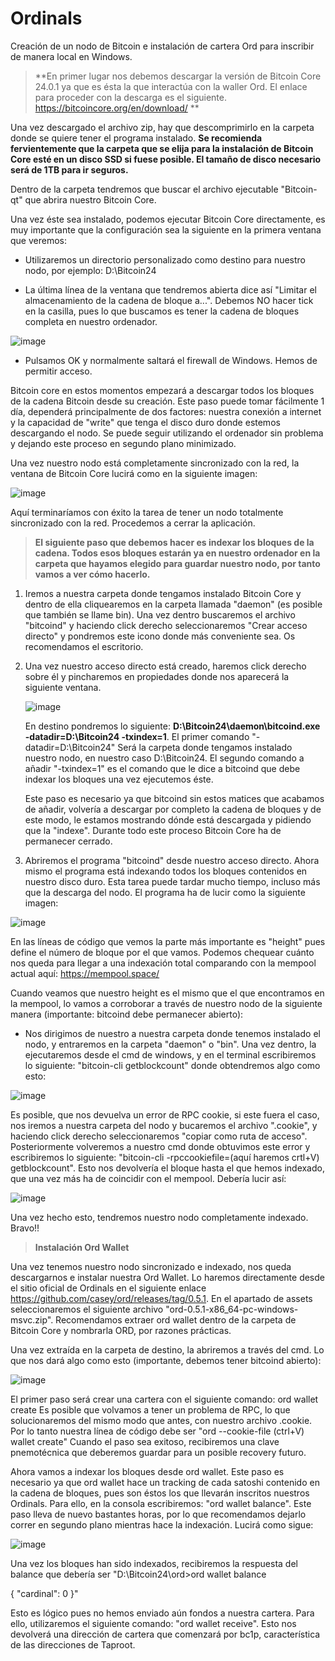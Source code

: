# Ordinals
Creación de un nodo de Bitcoin e instalación de cartera Ord para inscribir de manera local en Windows.


>**En primer lugar nos debemos descargar la versión de Bitcoin Core 24.0.1 ya que es ésta la que interactúa con la waller Ord.
El enlace para proceder con la descarga es el siguiente. https://bitcoincore.org/en/download/ **

Una vez descargado el archivo zip, hay que descomprimirlo en la carpeta donde se quiere tener el programa instalado. **Se recomienda fervientemente que la carpeta que se elija para la instalación de Bitcoin Core esté en un disco SSD si fuese posible. El tamaño de disco necesario será de 1TB para ir seguros.**

Dentro de la carpeta tendremos que buscar el archivo ejecutable "Bitcoin-qt" que abrira nuestro Bitcoin Core.

Una vez éste sea instalado, podemos ejecutar Bitcoin Core directamente, es muy importante que la configuración sea la siguiente en la primera ventana que veremos:
  - Utilizaremos un directorio personalizado como destino para nuestro nodo, por ejemplo: D:\Bitcoin24
  
  - La última línea de la ventana que tendremos abierta dice así "Limitar el almacenamiento de la cadena de bloque a...". Debemos NO hacer tick en la casilla, pues lo que buscamos es tener la cadena de bloques completa en nuestro ordenador.

![image](https://user-images.githubusercontent.com/114155448/226586134-9a6c51e0-42a4-44e3-9334-ce785caa2570.png)

  - Pulsamos OK y normalmente saltará el firewall de Windows. Hemos de permitir acceso.

Bitcoin core en estos momentos empezará a descargar todos los bloques de la cadena Bitcoin desde su creación. Este paso puede tomar fácilmente 1 día, dependerá principalmente de dos factores: nuestra conexión a internet y la capacidad de "write" que tenga el disco duro donde estemos descargando el nodo. Se puede seguir utilizando el ordenador sin problema y dejando este proceso en segundo plano minimizado.

Una vez nuestro nodo está completamente sincronizado con la red, la ventana de Bitcoin Core lucirá como en la siguiente imagen:

![image](https://user-images.githubusercontent.com/114155448/226587838-1f3e4191-a378-4829-9a26-f48a95507b61.png)

Aquí terminaríamos con éxito la tarea de tener un nodo totalmente sincronizado con la red. Procedemos a cerrar la aplicación.


>**El siguiente paso que debemos hacer es indexar los bloques de la cadena. Todos esos bloques estarán ya en nuestro ordenador en la carpeta que hayamos elegido para guardar nuestro nodo, por tanto vamos a ver cómo hacerlo.**

1. Iremos a nuestra carpeta donde tengamos instalado Bitcoin Core y dentro de ella cliquearemos en la carpeta llamada "daemon" (es posible que también se llame bin). Una vez dentro buscaremos el archivo "bitcoind" y haciendo click derecho seleccionaremos "Crear acceso directo" y pondremos este icono donde más conveniente sea. Os recomendamos el escritorio.
    
2. Una vez nuestro acceso directo está creado, haremos click derecho sobre él y pincharemos en propiedades donde nos aparecerá la siguiente ventana.
    
    ![image](https://user-images.githubusercontent.com/114155448/226595198-db58c94e-8480-4b39-834e-fe94eca6ba94.png)

    En destino pondremos lo siguiente: **D:\Bitcoin24\daemon\bitcoind.exe -datadir=D:\Bitcoin24 -txindex=1**. El primer comando "-datadir=D:\Bitcoin24" Será la carpeta donde tengamos instalado nuestro nodo, en nuestro caso D:\Bitcoin24. El segundo comando a añadir "-txindex=1" es el comando que le dice a bitcoind que debe indexar los bloques una vez ejecutemos éste.
    
    Este paso es necesario ya que bitcoind sin estos matices que acabamos de añadir, volvería a descargar por completo la cadena de bloques y de este modo, le estamos mostrando dónde está descargada y pidiendo que la "indexe". Durante todo este proceso Bitcoin Core ha de permanecer cerrado.
    
3. Abriremos el programa "bitcoind" desde nuestro acceso directo. Ahora mismo el programa está indexando todos los bloques contenidos en nuestro disco duro. Esta tarea puede tardar mucho tiempo, incluso más que la descarga del nodo. El programa ha de lucir como la siguiente imagen:

![image](https://user-images.githubusercontent.com/114155448/226599344-17cca59b-daf5-4322-9a4c-296060fe011e.png)

   En las líneas de código que vemos la parte más importante es "height" pues define el número de bloque por el que vamos. Podemos chequear cuánto nos queda para llegar a una indexación total comparando con la mempool actual aquí: https://mempool.space/
   
Cuando veamos que nuestro height es el mismo que el que encontramos en la mempool, lo vamos a corroborar a través de nuestro nodo de la siguiente manera (importante: bitcoind debe permanecer abierto):

- Nos dirigimos de nuestro a nuestra carpeta donde tenemos instalado el nodo, y entraremos en la carpeta "daemon" o "bin". Una vez dentro, la ejecutaremos desde el cmd de windows, y en el terminal escribiremos lo siguiente: "bitcoin-cli getblockcount" donde obtendremos algo como esto:

![image](https://user-images.githubusercontent.com/114155448/226605774-91850a6f-a396-48f8-9188-aa2c8af36bd1.png)
  
  Es posible, que nos devuelva un error de RPC cookie, si este fuera el caso, nos iremos a nuestra carpeta del nodo y bucaremos el archivo ".cookie", y haciendo click derecho seleccionaremos "copiar como ruta de acceso". Posteriormente volveremos a nuestro cmd donde obtuvimos este error y escribiremos lo siguiente: "bitcoin-cli -rpccookiefile=(aquí haremos crtl+V) getblockcount". Esto nos devolvería el bloque hasta el que hemos indexado, que una vez más ha de coincidir con el mempool. Debería lucir así:
  
  ![image](https://user-images.githubusercontent.com/114155448/226607028-5ea9129d-6bfd-458c-94f0-df28d8d231d9.png)

Una vez hecho esto, tendremos nuestro nodo completamente indexado. Bravo!!

>**Instalación Ord Wallet**

Una vez tenemos nuestro nodo sincronizado e indexado, nos queda descargarnos e instalar nuestra Ord Wallet.
Lo haremos directamente desde el sitio oficial de Ordinals en el siguiente enlace https://github.com/casey/ord/releases/tag/0.5.1. En el apartado de assets seleccionaremos el siguiente archivo "ord-0.5.1-x86_64-pc-windows-msvc.zip".
Recomendamos extraer ord wallet dentro de la carpeta de Bitcoin Core y nombrarla ORD, por razones prácticas.

Una vez extraída en la carpeta de destino, la abriremos a través del cmd. Lo que nos dará algo como esto (importante, debemos tener bitcoind abierto):

![image](https://user-images.githubusercontent.com/114155448/226613306-7cee6848-8cb6-476e-a45a-fdd2b93f0e4a.png)

El primer paso será crear una cartera con el siguiente comando: ord wallet create
Es posible que volvamos a tener un problema de RPC, lo que solucionaremos del mismo modo que antes, con nuestro archivo .cookie. Por lo tanto nuestra línea de código debe ser "ord --cookie-file (ctrl+V) wallet create"
Cuando el paso sea exitoso, recibiremos una clave pnemotécnica que deberemos guardar para un posible recovery futuro.

Ahora vamos a indexar los bloques desde ord wallet. Este paso es necesario ya que ord wallet hace un tracking de cada satoshi contenido en la cadena de bloques, pues son éstos los que llevarán inscritos nuestros Ordinals. Para ello, en la consola escribiremos: "ord wallet balance". Este paso lleva de nuevo bastantes horas, por lo que recomendamos dejarlo correr en segundo plano mientras hace la indexación. Lucirá como sigue:

![image](https://user-images.githubusercontent.com/114155448/226623905-c8a57478-32da-45ed-9d47-77c7c53ca834.png)

Una vez los bloques han sido indexados, recibiremos la respuesta del balance que debería ser "D:\Bitcoin24\ord>ord wallet balance

{
  "cardinal": 0
}"

Esto es lógico pues no hemos enviado aún fondos a nuestra cartera. Para ello, utilizaremos el siguiente comando: "ord wallet receive". Esto nos devolverá una dirección de cartera que comenzará por bc1p, característica de las direcciones de Taproot.






   
    
